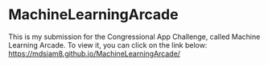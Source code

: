 # MachineLearningArcade
This is my submission for the Congressional App Challenge, called Machine Learning Arcade. To view it, you can click on the link below:
https://mdsiam8.github.io/MachineLearningArcade/
